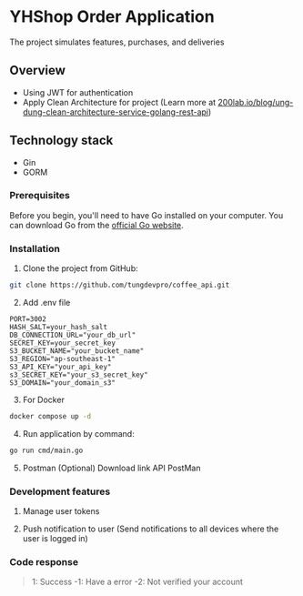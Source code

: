 # YHShop Order Application

The project simulates features, purchases, and deliveries

## Overview

- Using JWT for authentication
- Apply Clean Architecture for project (Learn more at [200lab.io/blog/ung-dung-clean-architecture-service-golang-rest-api](https://200lab.io/blog/ung-dung-clean-architecture-service-golang-rest-api/))

## Technology stack

- Gin
- GORM

### Prerequisites

Before you begin, you'll need to have Go installed on your computer. You can download Go from the [official Go website](https://golang.org/dl/).

### Installation

1. Clone the project from GitHub:

```bash
git clone https://github.com/tungdevpro/coffee_api.git
```

2. Add .env file

```env
PORT=3002
HASH_SALT=your_hash_salt
DB_CONNECTION_URL="your_db_url"
SECRET_KEY=your_secret_key
S3_BUCKET_NAME="your_bucket_name"
S3_REGION="ap-southeast-1"
S3_API_KEY="your_api_key"
s3_SECRET_KEY="your_s3_secret_key"
S3_DOMAIN="your_domain_s3"
```

3. For Docker

```bash
docker compose up -d
```

4. Run application by command:

```bash
go run cmd/main.go
```

5. Postman (Optional)
   Download link API PostMan

### Development features

1. Manage user tokens

2. Push notification to user (Send notifications to all devices where the user is logged in)


### Code response
> 1: Success
> -1: Have a error
> -2: Not verified your account